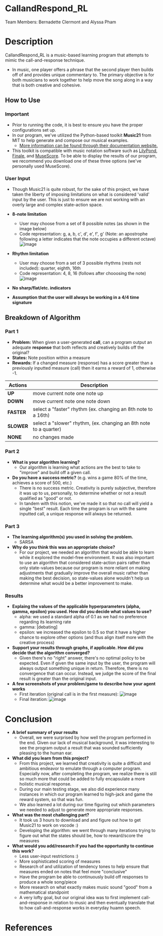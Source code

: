 # CallandRespond_RL
Team Members: Bernadette Clermont and Alyssa Pham
# Description
CallandRespond_RL is a music-based learning program that attempts to mimic the call-and-response technique.
- In music, one player offers a phrase that the second player then builds off of and provides unique commentary to. The primary objective is for both musicians to work together to help move the song along in a way that is both creative and cohesive.
## How to Use
### Important
- Prior to running the code, it is best to ensure you have the proper configurations set up. 
- In our program, we've utilized the Python-based toolkit **Music21** from MIT to help generate and compose our musical examples. 
  - [More information can be found through their documentation website.](http://web.mit.edu/music21/doc/index.html)
- This toolkit is compatible with music notation software such as [LilyPond](http://lilypond.org/), [Finale](https://www.finalemusic.com/), and [MuseScore](https://musescore.org/en). To be able to display the results of our program, we recommend you download one of these three options (we've personally used MuseScore).
### User Input
- Though Music21 is quite robust, for the sake of this project, we have taken the liberty of imposing limitations on what is considered 'valid' input by the user. This is just to ensure we are not working with an overly large and complex state-action space.
- **8-note limitation**
  - User may choose from a set of 8 possible notes (as shown in the image below)
  - Code representation: g, a, b, c', d', e', f', g'  (Note: an apostrophe following a letter indicates that the note occupies a different octave) 
  ![image](https://user-images.githubusercontent.com/48339547/116928339-8c70cb80-ac22-11eb-84d3-4e569ff2641c.png)
- **Rhythm limitation**
  - User may choose from a set of 3 possible rhythms (rests not included): quarter, eighth, 16th
  - Code representation: 4, 8, 16 (follows after chooosing the note)
  ![image](https://user-images.githubusercontent.com/48339547/116947073-6eff2a00-ac41-11eb-8339-b092f7b8f658.png)

- **No sharp/flat/etc. indicators**
- **Assumption that the user will always be working in a 4/4 time signature**

## Breakdown of Algorithm 
### Part 1
- **Problem:** When given a user-generated **call**, can a program output an adequate **response** that both reflects and creatively builds off the original?
- **States:** Note position within a measure
- **Rewards:** If a changed measure (response) has a score greater than a previously inputted measure (call) then it earns a reward of 1, otherwise -1.
  
| Actions | Description |
| ------------- | ------------- |
| **UP**  | move current note one note up  |
| **DOWN** | move current note one note down  |
| **FASTER** | select a "faster" rhythm (ex. changing an 8th note to a 16th)  |
| **SLOWER** | select a "slower" rhythm, (ex. changing an 8th note to a quarter)  |
| **NONE** | no changes made |

### Part 2
- **What is your algorithm learning?**
  - Our algorithm is learning what actions are the best to take to "improve" and build off a given call.
- **Do you have a success metric?** (e.g. wins a game 80% of the time, achieves a score of 500, etc.)
  - There is no success metric. Creativity is purely subjective, therefore it was up to us, personally, to determine whether or not a result qualified as "good" or not.
  - In tandem with this notion, we've made it so that no call will yield a single "best" result. Each time the program is run with the same inputted call, a unique response will always be returned.

### Part 3
- **The learning algorithm(s) you used in solving the problem.**
  - SARSA
- **Why do you think this was an appropriate choice?**
  - For our project, we needed an algorithm that would be able to learn while it explored the model-free environment. It was also important to use an algorithm that considered state-action pairs rather than only state-values because our program is more reliant on making adjustments that gradually improve the overall music rather than making the best decision, so state-values alone wouldn't help us determine what would be a better improvement to make.

### Results
 - **Explaing the values of the applicable hyperparameters (alpha, gamma, epsilon) you used. How did you decide what values to use?**
   -  alpha: we used a standard alpha of 0.1 as we had no preference regarding its learning rate 
   -  gamma: [debating]
   -  epsilon: we increased the epsilon to 0.5 so that it have a higher chance to explore other options (and thus align itself more with the creative process)
 - **Support your results through graphs, if applicable. How did you decide that the algorithm converged?**
   - Given there's no "right" answer, there's no optimal policy to be expected. Even if given the same input by the user, the program will always output something unique in return. Therefore, there is no convergence that can occur. Instead, we judge the score of the final result is greater than the original input. 
 - **A few screenshots of your problem/game to describe how your agent works**
   - First iteration (original call is in the first measure):
   ![image](https://user-images.githubusercontent.com/48339547/117077260-63713900-acfd-11eb-8c0e-a332564a7f00.png)
   - Final iteration:
   ![image](https://user-images.githubusercontent.com/48339547/117077351-90bde700-acfd-11eb-9f00-78d700a23010.png)
   
# Conclusion
- **A brief summary of your results**
  - Overall, we were surprised by how well the program performed in the end. Given our lack of musical background, it was interesting to see the program output a result that was sounded sufficiently pleasing to the human ear.
- **What did you learn from this project?**
  - From this project, we learned that creativity is quite a difficult and ambitious endeavor to emulate through a computer program. Especially now, after completing the program, we realize there is still so much more that could be added to fully encapsulate a more holistic musical response. 
  - During our main testing stage, we also did experience many instances in which our program learned to high-jack and game the reward system, so that was fun.
  - We also learned a lot during our time figuring out which parameters we needed to adjust to generate more appropriate responses. 
- **What was the most challenging part?**
  - It took us 3 hours to download and and figure out how to get Music21 to work on vscode :)
  - Developing the algorithm: we went through many iterations trying to figure out what the states should be, how to reward/score the measures
- **What would you add/research if you had the opportunity to continue this work?**
  - Less user-input restrictions :)
  - More sophisticated scoring of measures
  - Research of and utilization of tendency tones to help ensure that measures ended on notes that feel more "conclusive"
  - Have the program be able to continuously build off responses to produce a whole song/piece
  - More research on what exactly makes music sound "good" from a mathematical standpoint
  - A very lofty goal, but our original idea was to first implement call-and-response in relation to music and then eventually translate that to how call-and-response works in everyday huamn speech.

# References

